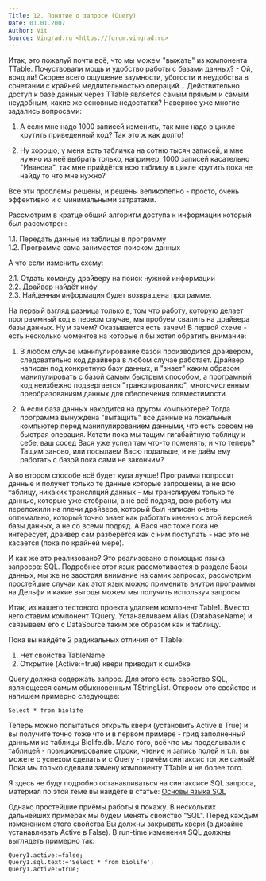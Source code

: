 ```yaml
---
Title: 12. Понятие о запросе (Query)
Date: 01.01.2007
Author: Vit
Source: Vingrad.ru <https://forum.vingrad.ru>
---
```



Итак, это пожалуй почти всё, что мы можем "выжать" из компонента
TTable. Почуствовали мощь и удобство работы с базами данных? - Ой, вряд
ли! Скорее всего ощущение заумности, убогости и неудобства в сочетании с
крайней медлительностью операций... Действительно доступ к базе данных
через TTable является самым прямым и самым неудобным, какие же основные
недостатки? Наверное уже многие задались вопросами:

1. А если мне надо 1000 записей изменить, так мне надо в цикле крутить
приведенный код? Так это ж как долго!

2. Ну хорошо, у меня есть табличка на сотню тысяч записей, и мне нужно
из неё выбрать только, например, 1000 записей касательно "Иванова",
так мне прийдётся всю таблицу в цикле крутить пока не найду то что мне
нужно?

Все эти проблемы решены, и решены великолепно - просто, очень эффективно
и с минимальными затратами.

Рассмотрим в кратце общий алгоритм доступа к информации который был
рассмотрен:

1.1. Передать данные из таблицы в программу  
1.2. Программа сама занимается поиском данных

А что если изменить схему:

2.1. Отдать команду драйверу на поиск нужной информации  
2.2. Драйвер найдёт инфу  
2.3. Найденная информация будет возвращена программе.

На первый взгляд разница только в, том что работу, которую делает
программный код в первом случае, мы пробуем свалить на драйвера базы
данных. Ну и зачем? Оказывается есть зачем! В первой схеме - есть
несколько моментов на которые я бы хотел обратить внимание:

1. В любом случае манипулирование базой производится драйвером,
следовательно код драйвера в любом случае работает. Драйвер написан под
конкретную базу данных, и "знает" каким образом манипулировать с базой
самым быстрым способом, а програмный код неизбежно подвергается
"транслированию", многочисленным преобразованиям данных для
обеспечения совместимости.

2. А если база данных находится на другом компьютере? Тогда программа
вынуждена "вытащить" все данные на локальный компьютер перед
манипулированием данными, что есть совсем не быстрая операция. Кстати
пока мы тащим гигабайтную таблицу к себе, ваш сосед Вася уже успел там
что-то поменять, и что теперь? Тащим заново, или посылаем Васю подальше,
и не даём ему работать с базой пока сами не закончим?

А во втором способе всё будет куда лучше! Программа попросит данные и
получет только те данные которые запрошены, а не всю таблицу, никаких
трансляций данных - мы транслируем только те данные, которые уже
отобраны, а не всё подряд, всю работу мы переложили на плечи драйвера,
который был написан очень оптимально, который точно знает как работать
именно с этой версией базы данных, а не со всеми подряд. А Вася нас тоже
пока не интересует, драйвер сам разберётся как с ним поступать - нас это
не касается (пока по крайней мере).

И как же это реализовано? Это реализовано с помощью языка запросов: SQL.
Подробнее этот язык рассмотивается в разделе Базы данных, мы же не
заостряя внимание на самих запросах, рассмотрим простейшие случаи как
этот язык можно применить внутри программы на Дельфи и какие выгоды
можем мы получить используя запросы.

Итак, из нашего тестового проекта удаляем компонент Table1. Вместо него
ставим компонент TQuery. Устанавливаем Alias (DatabaseName) и связываем
его с DataSource таким же образом как и таблицу.

Пока вы найдёте 2 радикальных отличия от TTable:

1. Нет свойства TableName
2. Открытие (Active:=true) квери приводит к ошибке

Query должна содержать запрос. Для этого есть свойство SQL, являющееся
самым обыкновенным TStringList. Откроем это свойство и напишем примерно
следующее:

    Select * from biolife 

Теперь можно попытаться открыть квери (установить Active в True) и вы
получите точно тоже что и в первом примере - грид заполненный данными из
таблицы Biolife.db. Мало того, всё что мы проделывали с таблицей -
позиционирование строки, чтение и запись полей и т.п. вы можете с
успехом сделать и с Query - причём синтаксис тот же самый! Пока мы
только сделали замену компоненту TTable и не более того.

Я здесь не буду подробно останавливаться на синтаксисе SQL запроса,
материал по этой теме вы найдёте в статье:
[Основы языка SQL](/database/sql/sql_basics/)

Однако простейшие приёмы работы я покажу. В нескольких дальнейших
примерах мы будем менять свойство "SQL". Перед каждым изменением этого
свойства Вы должны закрывать квери (в дизайне устанавливать Active в
False). В run-time изменения SQL должны выглядеть примерно так:

    Query1.active:=false; 
    Query1.sql.text:='Select * from biolife'; 
    Query1.active:=true;        
